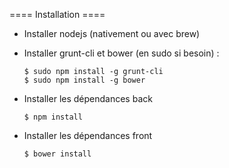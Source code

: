 ==== Installation ====

- Installer nodejs (nativement ou avec brew)

- Installer grunt-cli et bower (en sudo si besoin) : 

    ```
    $ sudo npm install -g grunt-cli
    $ sudo npm install -g bower
    ```

- Installer les dépendances back
    
    ```
    $ npm install
    ```

- Installer les dépendances front

    ```
    $ bower install
    ```